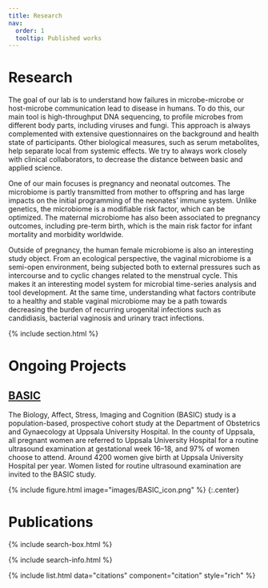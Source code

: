 ```yaml
---
title: Research
nav:
  order: 1
  tooltip: Published works
---
```


# <i class="fas fa-microscope"></i>Research
The goal of our lab is to understand how failures in microbe-microbe or host-microbe communication lead to disease in humans. To do this, our main tool is high-throughput DNA sequencing, to profile microbes from different body parts, including viruses and fungi. This approach is always complemented with extensive questionnaires on the background and health state of participants. Other biological measures, such as serum metabolites, help separate local from systemic effects. We try to always work closely with clinical collaborators, to decrease the distance between basic and applied science.

One of our main focuses is pregnancy and neonatal outcomes. The microbiome is partly transmitted from mother to offspring and has large impacts on the initial programming of the neonates’ immune system. Unlike genetics, the microbiome is a modifiable risk factor, which can be optimized. The maternal microbiome has also been associated to pregnancy outcomes, including pre-term birth, which is the main risk factor for infant mortality and morbidity worldwide.

Outside of pregnancy, the human female microbiome is also an interesting study object. From an ecological perspective, the vaginal microbiome is a semi-open environment, being subjected both to external pressures such as intercourse and to cyclic changes related to the menstrual cycle. This makes it an interesting model system for microbial time-series analysis and tool development. At the same time, understanding what factors contribute to a healthy and stable vaginal microbiome may be a path towards decreasing the burden of recurring urogenital infections such as candidiasis, bacterial vaginosis and urinary tract infections.

{% include section.html %}
# <i class="fas fa-microscope"></i>Ongoing Projects
## [BASIC](https://www.basicstudie.se/)
The Biology, Affect, Stress, Imaging and Cognition (BASIC) study is a population-based, prospective cohort study at the Department of Obstetrics and Gynaecology at Uppsala University Hospital. In the county of Uppsala, all pregnant women are referred to Uppsala University Hospital for a routine ultrasound examination at gestational week 16–18, and 97% of women choose to attend. Around 4200 women give birth at Uppsala University Hospital per year. Women listed for routine ultrasound examination are invited to the BASIC study.

{% include figure.html image="images/BASIC_icon.png" %}
{:.center}

# <i class="fas fa-microscope"></i>Publications

{% include search-box.html %}

{% include search-info.html %}

{% include list.html data="citations" component="citation" style="rich" %}